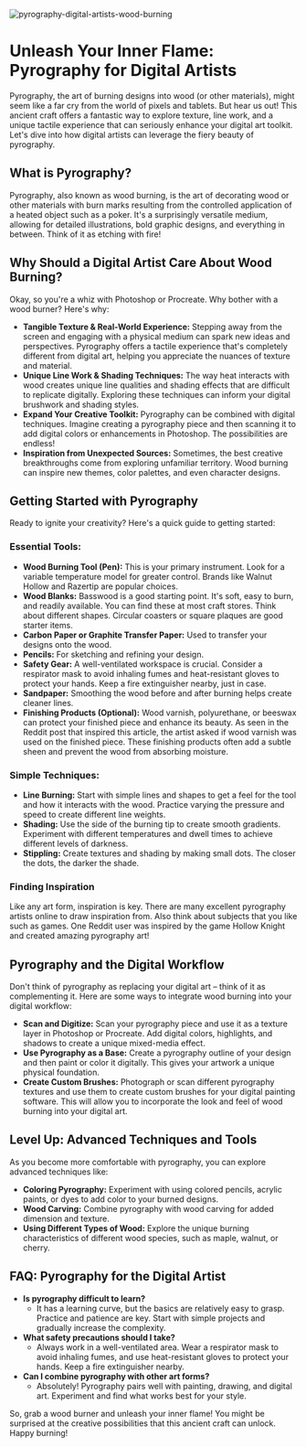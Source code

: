 ![pyrography-digital-artists-wood-burning](https://images.pexels.com/photos/17356239/pexels-photo-17356239.jpeg?auto=compress&cs=tinysrgb&fit=crop&h=627&w=1200)

# Unleash Your Inner Flame: Pyrography for Digital Artists

Pyrography, the art of burning designs into wood (or other materials), might seem like a far cry from the world of pixels and tablets. But hear us out! This ancient craft offers a fantastic way to explore texture, line work, and a unique tactile experience that can seriously enhance your digital art toolkit. Let's dive into how digital artists can leverage the fiery beauty of pyrography.

## What is Pyrography?

Pyrography, also known as wood burning, is the art of decorating wood or other materials with burn marks resulting from the controlled application of a heated object such as a poker. It's a surprisingly versatile medium, allowing for detailed illustrations, bold graphic designs, and everything in between. Think of it as etching with fire!

## Why Should a Digital Artist Care About Wood Burning?

Okay, so you're a whiz with Photoshop or Procreate. Why bother with a wood burner? Here's why:

*   **Tangible Texture & Real-World Experience:** Stepping away from the screen and engaging with a physical medium can spark new ideas and perspectives. Pyrography offers a tactile experience that's completely different from digital art, helping you appreciate the nuances of texture and material.
*   **Unique Line Work & Shading Techniques:** The way heat interacts with wood creates unique line qualities and shading effects that are difficult to replicate digitally. Exploring these techniques can inform your digital brushwork and shading styles.
*   **Expand Your Creative Toolkit:** Pyrography can be combined with digital techniques. Imagine creating a pyrography piece and then scanning it to add digital colors or enhancements in Photoshop. The possibilities are endless!
*   **Inspiration from Unexpected Sources:** Sometimes, the best creative breakthroughs come from exploring unfamiliar territory. Wood burning can inspire new themes, color palettes, and even character designs.

## Getting Started with Pyrography

Ready to ignite your creativity? Here's a quick guide to getting started:

### Essential Tools:

*   **Wood Burning Tool (Pen):** This is your primary instrument. Look for a variable temperature model for greater control. Brands like Walnut Hollow and Razertip are popular choices.
*   **Wood Blanks:** Basswood is a good starting point. It's soft, easy to burn, and readily available. You can find these at most craft stores. Think about different shapes. Circular coasters or square plaques are good starter items.
*   **Carbon Paper or Graphite Transfer Paper:** Used to transfer your designs onto the wood.
*   **Pencils:** For sketching and refining your design.
*   **Safety Gear:** A well-ventilated workspace is crucial. Consider a respirator mask to avoid inhaling fumes and heat-resistant gloves to protect your hands. Keep a fire extinguisher nearby, just in case.
*   **Sandpaper:** Smoothing the wood before and after burning helps create cleaner lines.
*   **Finishing Products (Optional):** Wood varnish, polyurethane, or beeswax can protect your finished piece and enhance its beauty. As seen in the Reddit post that inspired this article, the artist asked if wood varnish was used on the finished piece. These finishing products often add a subtle sheen and prevent the wood from absorbing moisture.

### Simple Techniques:

*   **Line Burning:** Start with simple lines and shapes to get a feel for the tool and how it interacts with the wood. Practice varying the pressure and speed to create different line weights.
*   **Shading:** Use the side of the burning tip to create smooth gradients. Experiment with different temperatures and dwell times to achieve different levels of darkness.
*   **Stippling:** Create textures and shading by making small dots. The closer the dots, the darker the shade.

### Finding Inspiration

Like any art form, inspiration is key. There are many excellent pyrography artists online to draw inspiration from. Also think about subjects that you like such as games. One Reddit user was inspired by the game Hollow Knight and created amazing pyrography art!

## Pyrography and the Digital Workflow

Don't think of pyrography as replacing your digital art – think of it as complementing it. Here are some ways to integrate wood burning into your digital workflow:

*   **Scan and Digitize:** Scan your pyrography piece and use it as a texture layer in Photoshop or Procreate. Add digital colors, highlights, and shadows to create a unique mixed-media effect.
*   **Use Pyrography as a Base:** Create a pyrography outline of your design and then paint or color it digitally. This gives your artwork a unique physical foundation.
*   **Create Custom Brushes:** Photograph or scan different pyrography textures and use them to create custom brushes for your digital painting software. This will allow you to incorporate the look and feel of wood burning into your digital art.

## Level Up: Advanced Techniques and Tools

As you become more comfortable with pyrography, you can explore advanced techniques like:

*   **Coloring Pyrography:** Experiment with using colored pencils, acrylic paints, or dyes to add color to your burned designs.
*   **Wood Carving:** Combine pyrography with wood carving for added dimension and texture.
*   **Using Different Types of Wood:** Explore the unique burning characteristics of different wood species, such as maple, walnut, or cherry.

## FAQ: Pyrography for the Digital Artist

*   **Is pyrography difficult to learn?**
    *   It has a learning curve, but the basics are relatively easy to grasp. Practice and patience are key. Start with simple projects and gradually increase the complexity.
*   **What safety precautions should I take?**
    *   Always work in a well-ventilated area. Wear a respirator mask to avoid inhaling fumes, and use heat-resistant gloves to protect your hands. Keep a fire extinguisher nearby.
*   **Can I combine pyrography with other art forms?**
    *   Absolutely! Pyrography pairs well with painting, drawing, and digital art. Experiment and find what works best for your style.

So, grab a wood burner and unleash your inner flame! You might be surprised at the creative possibilities that this ancient craft can unlock. Happy burning!
